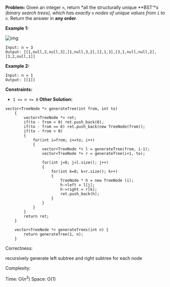 **Problem:**
Given an integer `n`, return *all the structurally unique **BST'**s (binary search trees), which has exactly* `n` *nodes of unique values from* `1` *to* `n`. Return the answer in **any order**.

 

**Example 1:**

![img](https://assets.leetcode.com/uploads/2021/01/18/uniquebstn3.jpg)

```
Input: n = 3
Output: [[1,null,2,null,3],[1,null,3,2],[2,1,3],[3,1,null,null,2],[3,2,null,1]]
```

**Example 2:**

```
Input: n = 1
Output: [[1]]
```

 

**Constraints:**

- `1 <= n <= 8`
**Other Solution:**
```
vector<TreeNode *> generateTree(int from, int to)
    {
        vector<TreeNode *> ret;
        if(to - from < 0) ret.push_back(0);
        if(to - from == 0) ret.push_back(new TreeNode(from));
        if(to - from > 0)
        {
            for(int i=from; i<=to; i++)
            {
                vector<TreeNode *> l = generateTree(from, i-1);
                vector<TreeNode *> r = generateTree(i+1, to);

                for(int j=0; j<l.size(); j++)
                {
                    for(int k=0; k<r.size(); k++)
                    {
                        TreeNode * h = new TreeNode (i);
                        h->left = l[j];
                        h->right = r[k];
                        ret.push_back(h);
                    }
                }
            }
        }
        return ret;
    }

    vector<TreeNode *> generateTrees(int n) {
        return generateTree(1, n);
    }
```
Correctness:

recursively generate left subtree and right subtree for each node

Complexity:

Time: O($n^3$)
Space: O(1)